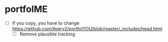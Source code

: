 <h1>portfolME</h1>

- [ ] If you copy, you have to change https://github.com/Avery2/portfolYOU/blob/master/_includes/head.html
    - [ ] Remove plausible tracking
